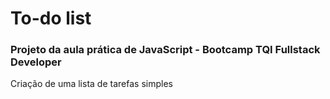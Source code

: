

# To-do list 
### Projeto da aula prática de JavaScript - Bootcamp TQI Fullstack Developer

Criação de uma lista de tarefas simples
